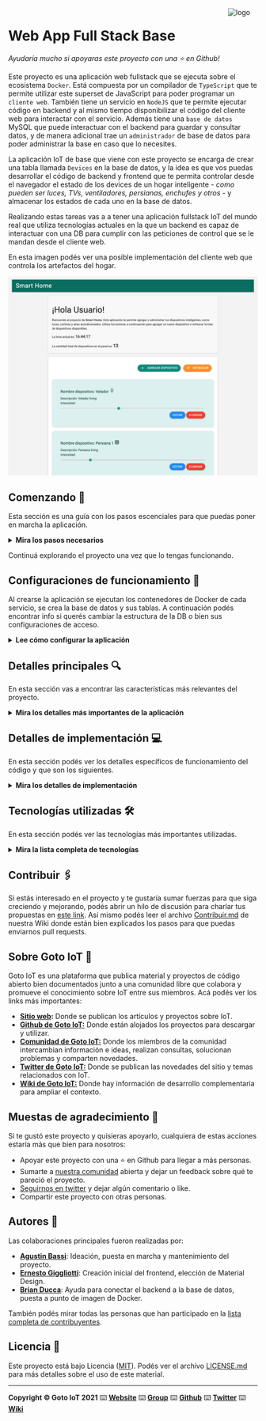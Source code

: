 <a href="https://www.gotoiot.com/">
    <img src="doc/gotoiot-logo.png" alt="logo" title="Goto IoT" align="right" width="60" height="60" />
</a>

Web App Full Stack Base
=======================

*Ayudaría mucho si apoyaras este proyecto con una ⭐ en Github!*

Este proyecto es una aplicación web fullstack que se ejecuta sobre el ecosistema `Docker`. Está compuesta por un compilador de `TypeScript` que te permite utilizar este superset de JavaScript para poder programar un `cliente web`. También tiene un servicio en `NodeJS` que te permite ejecutar código en backend y al mismo tiempo disponibilizar el código del cliente web para interactar con el servicio. Además tiene una `base de datos` MySQL que puede interactuar con el backend para guardar y consultar datos, y de manera adicional trae un `administrador` de base de datos para poder administrar la base en caso que lo necesites.

La aplicación IoT de base que viene con este proyecto se encarga de crear una tabla llamada `Devices` en la base de datos, y la idea es que vos puedas desarrollar el código de backend y frontend que te permita controlar desde el navegador el estado de los devices de un hogar inteligente - *como pueden ser luces, TVs, ventiladores, persianas, enchufes y otros* - y almacenar los estados de cada uno en la base de datos. 

Realizando estas tareas vas a a tener una aplicación fullstack IoT del mundo real que utiliza tecnologías actuales en la que un backend es capaz de interactuar con una DB para cumplir con las peticiones de control que se le mandan desde el cliente web.

En esta imagen podés ver una posible implementación del cliente web que controla los artefactos del hogar.

![architecture](doc/image.png)

## Comenzando 🚀

Esta sección es una guía con los pasos escenciales para que puedas poner en marcha la aplicación.

<details><summary><b>Mira los pasos necesarios</b></summary><br>

### Instalar las dependencias

Para correr este proyecto es necesario que instales `Docker` y `Docker Compose`. 

En [este artículo](https://www.gotoiot.com/pages/articles/docker_installation_linux/) publicado en nuestra web están los detalles para instalar Docker y Docker Compose en una máquina Linux. Si querés instalar ambas herramientas en una Raspberry Pi podés seguir [este artículo](https://www.gotoiot.com/pages/articles/rpi_docker_installation) de nuestra web que te muestra todos los pasos necesarios.

En caso que quieras instalar las herramientas en otra plataforma o tengas algún incoveniente, podes leer la documentación oficial de [Docker](https://docs.docker.com/get-docker/) y también la de [Docker Compose](https://docs.docker.com/compose/install/).

Continua con la descarga del código cuando tengas las dependencias instaladas y funcionando.

### Descargar el código

Para descargar el código, lo más conveniente es que realices un `fork` de este proyecto a tu cuenta personal haciendo click en [este link](https://github.com/gotoiot/app-fullstack-base/fork). Una vez que ya tengas el fork a tu cuenta, descargalo con este comando (acordate de poner tu usuario en el link):

```
git clone https://github.com/USER/app-fullstack-base.git
```

>En caso que no tengas una cuenta en Github podes clonar directamente este repo.

### Ejecutar la aplicación

Para ejecutar la aplicación tenes que correr el comando:

```
docker compose up -d
```
desde la raíz del proyecto. Este comando va a descargar las imágenes de Docker de node, de typescript, de la base datos y del admin de la DB, y luego ponerlas en funcionamiento. 

Para acceder al cliente web ingresa a a la URL [http://localhost:8000/](http://localhost:8000/) y para acceder al admin de la DB accedé a [localhost:8001/](http://localhost:8001/). 

Si pudiste acceder al cliente web y al administrador significa que la aplicación se encuentra corriendo bien. 

</details>


Continuá explorando el proyecto una vez que lo tengas funcionando.

## Configuraciones de funcionamiento 🔩

Al crearse la aplicación se ejecutan los contenedores de Docker de cada servicio, se crea la base de datos y sus tablas. A continuación podés encontrar info si querés cambiar la estructura de la DB o bien sus configuraciones de acceso.

<details><summary><b>Lee cómo configurar la aplicación</b></summary><br>

### Configuración de la DB

Como ya comprobaste, para acceder PHPMyAdmin tenés que ingresar en la URL [localhost:8001/](http://localhost:8001/). En el login del administrador, el usuario para acceder a la db es `root` y contraseña es la variable `MYSQL_ROOT_PASSWORD` del archivo `docker-compose.yml`.

Para el caso del servicio de NodeJS que se comunica con la DB fijate que en el archivo `src/backend/mysql-connector.js` están los datos de acceso para ingresar a la base.

Si quisieras cambiar la contraseña, puertos, hostname u otras configuraciones de la DB deberías primero modificar el servicio de la DB en el archivo `docker-compose.yml` y luego actualizar las configuraciones para acceder desde PHPMyAdmin y el servicio de NodeJS.

### Estructura de la DB

Al iniciar el servicio de la base de datos, si esta no está creada toma el archivo que se encuentra en `db/dumps/smart_home.sql` para crear la base de datos automáticamente.

En ese archivo está la configuración de la tabla `Devices` y otras configuraciones más. Si quisieras cambiar algunas configuraciones deberías modificar este archivo y crear nuevamente la base de datos para que se tomen en cuenta los cambios.

Tené en cuenta que la base de datos se crea con permisos de superusuario por lo que no podrías borrar el directorio con tu usuario de sistema, para eso debés hacerlo con permisos de administrador. En ese caso podés ejecutar el comando `sudo rm -r db/data` para borrar el directorio completo.

</details>


## Detalles principales 🔍

En esta sección vas a encontrar las características más relevantes del proyecto.

<details><summary><b>Mira los detalles más importantes de la aplicación</b></summary><br>
<br>

### Arquitectura de la aplicación

Como ya pudiste ver, la aplicación se ejecuta sobre el ecosistema Docker, y en esta imagen podés ver el diagrama de arquitectura.

![architecture](doc/architecture.png)

### El cliente web

El cliente web es una Single Page Application que se comunica con el servicio en NodeJS mediante JSON a través de requests HTTP. Puede consultar el estado de dispositivos en la base de datos (por medio del servicio en NodeJS) y también cambiar el estado de los mismos. Los estilos del código están basados en **Material Design**.

### El servicio web

El servicio en **NodeJS** posee distintos endpoints para comunicarse con el cliente web mediante requests HTTP enviando **JSON** en cada transacción. Procesando estos requests es capaz de comunicarse con la base de datos para consultar y controlar el estado de los dispositivos, y devolverle una respuesta al cliente web también en formato JSON. Así mismo el servicio es capaz de servir el código del cliente web.

### La base de datos

La base de datos se comunica con el servicio de NodeJS y permite almacenar el estado de los dispositivos en la tabla **Devices**. Ejecuta un motor **MySQL versión 5.7** y permite que la comunicación con sus clientes pueda realizarse usando usuario y contraseña en texto plano. En versiones posteriores es necesario brindar claves de acceso, por este motivo la versión 5.7 es bastante utilizada para fases de desarrollo.

### El administrador de la DB

Para esta aplicación se usa **PHPMyAdmin**, que es un administrador de base de datos web muy utilizado y que podés utilizar en caso que quieras realizar operaciones con la base, como crear tablas, modificar columnas, hacer consultas y otras cosas más.

### El compilador de TypeScript

**TypeScript** es un lenguaje de programación libre y de código abierto desarrollado y mantenido por Microsoft. Es un superconjunto de JavaScript, que esencialmente añade tipos estáticos y objetos basados en clases. Para esta aplicación se usa un compilador de TypeScript basado en una imagen de [Harmish](https://hub.docker.com/r/harmish) en Dockerhub, y está configurado para monitorear en tiempo real los cambios que se realizan sobre el directorio **src/frontend/ts** y automáticamente generar código compilado a JavaScript en el directorio  **src/frontend/js**. Los mensajes del compilador aparecen automáticamente en la terminal al ejecutar el comando **docker-compose up**.

### Ejecución de servicios

Los servicios de la aplicación se ejecutan sobre **contenedores de Docker**, así se pueden desplegar de igual manera en diferentes plataformas. Los detalles sobre cómo funcionan los servicios los podés ver directamente en el archivo **docker-compose.yml**.

### Organización del proyecto

En la siguiente ilustración podés ver cómo está organizado el proyecto para que tengas en claro qué cosas hay en cada lugar.

```sh
├── db                          # directorio de la DB
│   ├── data                    # estructura y datos de la DB
│   └── dumps                   # directorio de estructuras de la DB
│       └── smart_home.sql      # estructura con la base de datos "smart_home"
├── doc                         # documentacion general del proyecto
└── src                         # directorio codigo fuente
│   ├── backend                 # directorio para el backend de la aplicacion
│   │   ├── index.js            # codigo principal del backend
│   │   ├── mysql-connector.js  # codigo de conexion a la base de datos
│   │   ├── package.json        # configuracion de proyecto NodeJS
│   │   └── package-lock.json   # configuracion de proyecto NodeJS
│   └── frontend                # directorio para el frontend de la aplicacion
│       ├── js                  # codigo javascript que se compila automáticamente
│       ├── static              # donde alojan archivos de estilos, imagenes, fuentes, etc.
│       ├── ts                  # donde se encuentra el codigo TypeScript a desarrollar
│       └── index.html          # archivo principal del cliente HTML
├── docker-compose.yml          # archivo donde se aloja la configuracion completa
├── README.md                   # este archivo
├── CHANGELOG.md                # archivo para guardar los cambios del proyecto
├── LICENSE.md                  # licencia del proyecto
```

> No olvides ir poniendo tus cambios en el archivo `CHANGELOG.md` a medida que avanzas en el proyecto.

</details>

## Detalles de implementación 💻

En esta sección podés ver los detalles específicos de funcionamiento del código y que son los siguientes.

<details><summary><b>Mira los detalles de implementación</b></summary><br>

### Agregar un Dispositivo
Para agregar un nuevo dispositivo, sigue estos pasos:

1. **Presiona el botón "AGREGAR DISPOSITIVO"**: Esto abrirá un panel de registro.
2. **Completa los datos del dispositivo**: En el panel, ingresa la siguiente información:
   - **Nombre del Dispositivo**: Asigna un nombre que identifique al dispositivo.
   - **Descripción del Dispositivo**: Proporciona una breve descripción de su función o características.
   - **Tipo de Dispositivo**: Selecciona el tipo de dispositivo en el menú desplegable "Tipo de Dispositivo".
3. **Guardar o Cancelar**: Una vez completados los campos, puedes presionar el botón "Guardar" para registrar el dispositivo o "Cancelar" si deseas volver atrás sin realizar cambios.

### Editar o Eliminar un Dispositivo
Para modificar o eliminar un dispositivo existente:

- **Editar**: Presiona el botón "EDITAR" en la tarjeta del dispositivo correspondiente. Esto abrirá un diálogo similar al de la creación del dispositivo, donde podrás hacer las modificaciones necesarias. Guarda los cambios al finalizar.
  
- **Eliminar**: Si deseas eliminar un dispositivo, simplemente haz clic en el botón "ELIMINAR" en la tarjeta del dispositivo. Ten en cuenta que esta acción es irreversible y eliminará el dispositivo permanentemente.

### Frontend

#### Interfaz de Usuario y Comunicación con el Servidor

##### Descripción General
Esta aplicación cuenta con un frontend desarrollado en **TypeScript** y utiliza la librería **Materialize** para la creación de la interfaz visual. El diseño es el de una Single Page Application (SPA), lo que asegura una experiencia fluida para el usuario, evitando recargas de página completas al interactuar con el servidor.

##### Estructura de la Aplicación

###### Diseño de la Interfaz
La interfaz está creada usando **Materialize**, una librería que facilita el uso de componentes estilizados, como formularios, tarjetas y controles deslizantes, asegurando un diseño adaptable a diferentes tamaños de pantalla. El enfoque es hacer la aplicación funcional y accesible tanto en navegadores de escritorio como en dispositivos móviles, optimizando la experiencia en ambos.

#### Manejo de Eventos
Para gestionar los eventos, se utiliza una clase principal que sigue el patrón `EventListenerObject`. Aquí, toda la lógica de los eventos se centraliza para un manejo más eficiente. Los eventos son capturados mediante `addEventListener` y gestionados en el método `handleEvent`. Entre las acciones que se controlan a través de esta lógica están:
- Actualización de estados de los dispositivos.
- Registro de nuevos dispositivos.
- Modificación de dispositivos existentes.
- Eliminación de dispositivos.

#### Comunicación con el Backend
La aplicación se comunica con el servidor utilizando la API `fetch`. Esta configuración permite realizar solicitudes HTTP asincrónicas y manejar respuestas en formato **JSON**. A continuación se describen las solicitudes principales que se realizan:

- **GET**: Para obtener la lista de dispositivos y sus tipos.
- **POST**: Para crear un nuevo dispositivo.
- **PUT**: Para actualizar los datos de un dispositivo existente.
- **PATCH**: Para cambiar el estado de un dispositivo.
- **DELETE**: Para eliminar un dispositivo.

Ejemplo de una función de solicitud utilizando `fetch`:

```typescript
const BASE_URL = 'http://localhost:8000';

async function fetchJson<T>(url: string, options: RequestInit = {}): Promise<T> {
    const response = await fetch(url, options);
    if (!response.ok) {
        throw new Error(`HTTP error! status: ${response.status}`);
    }
    return response.json();
}

async function getDevices(): Promise<Device[]> {
    return fetchJson<Device[]>(`${BASE_URL}/devices`);
}
```

### Funcionalidades Principales

#### Visualización de Dispositivos
Los dispositivos disponibles se presentan en una cuadrícula de tarjetas. Cada tarjeta contiene la información clave de un dispositivo, como su nombre, descripción y estado actual.

#### Modificación de Dispositivos
Los dispositivos pueden ser modificados fácilmente haciendo clic en el botón "Editar" correspondiente. Al hacerlo, se despliega un panel donde se pueden ajustar los atributos del dispositivo.

#### Control de Estados
Para los dispositivos que permiten ajustar su estado, se incluye un control deslizante que permite cambiar su valor entre 0 y 1. Los cambios realizados en el estado se envían al servidor para su actualización.

#### Agregar y Eliminar Dispositivos
La aplicación permite añadir nuevos dispositivos desde un panel dedicado, además de brindar la opción de eliminar dispositivos existentes. Al eliminar un dispositivo, se solicita confirmación por parte del usuario para evitar eliminaciones accidentales.

## Backend

El backend está desarrollado utilizando **Node.js** y **Express** para gestionar las solicitudes HTTP. La base de datos utilizada es **MySQL**, y se conecta mediante un módulo personalizado (`mysql-connector`). Los datos se intercambian en formato **JSON** para facilitar la integración con el frontend.

### Estructura del Backend

- **Node.js y Express**: Se encarga de manejar las rutas y las solicitudes HTTP.
- **Base de datos MySQL**: Los datos de los dispositivos y sus tipos se almacenan en una base de datos MySQL.
- **Módulo personalizado**: El archivo `mysql-connector.js` gestiona las conexiones y consultas a la base de datos.
- **Manejo de errores**: El backend devuelve códigos de error HTTP estándar y mensajes de error informativos si ocurre algún problema en las solicitudes.

### Endpoints Disponibles

<details><summary><b>Ver los endpoints disponibles</b></summary><br>

#### 1. Obtener todos los dispositivos

```json
{
    "method": "GET",
    "endpoint": "/devices",
    "description": "Obtiene una lista de todos los dispositivos disponibles.",
    "request_headers": {
        "Content-Type": "application/json"
    },
    "request_body": "",
    "response_code": 200,
    "response_body": [
        {
            "id": 1,
            "name": "Lámpara de cocina",
            "description": "Luz principal de la cocina",
            "state": 0,
            "typeId": 2
        }
    ],
    "response_code_error": 500,
    "response_body_error": {
        "error": "Error en la base de datos"
    },
    "example": {
        "request": "GET /devices",
        "response": [
            {
                "id": 1,
                "name": "Lámpara de cocina",
                "description": "Luz principal de la cocina",
                "state": 0,
                "typeId": 2
            }
        ]
    }
}
```

#### 2. Obtener un dispositivo por ID

```json
{
    "method": "GET",
    "endpoint": "/device/:id",
    "description": "Obtiene un dispositivo específico basado en el ID proporcionado.",
    "request_headers": {
        "Content-Type": "application/json"
    },
    "request_body": "",
    "response_code": 200,
    "response_body": {
        "id": 1,
        "name": "Lámpara de cocina",
        "description": "Luz principal de la cocina"
    },
    "response_code_error": 400,
    "response_body_error": {
        "error": "Número de ID no válido"
    },
    "response_code_error": 500,
    "response_body_error": {
        "error": "Error en la base de datos"
    },
    "example": {
        "request": "GET /device/1",
        "response": {
            "id": 1,
            "name": "Lámpara de cocina",
            "description": "Luz principal de la cocina"
        }
    }
}

```
#### 3. Agregar un nuevo dispositivo

```json
{
    "method": "POST",
    "endpoint": "/device",
    "description": "Crea un nuevo dispositivo con los datos proporcionados.",
    "request_headers": {
        "Content-Type": "application/json"
    },
    "request_body": {
        "name": "Nuevo dispositivo",
        "description": "Descripción del dispositivo",
        "typeId": 1
    },
    "response_code": 201,
    "response_body": {
        "id": 2,
        "name": "Nuevo dispositivo",
        "description": "Descripción del dispositivo",
        "state": 0,
        "typeId": 1
    },
    "response_code_error": 400,
    "response_body_error": {
        "error": "Parámetros inválidos"
    },
    "response_code_error": 500,
    "response_body_error": {
        "error": "Error en la base de datos"
    },
    "example": {
        "request": "POST /device",
        "response": {
            "id": 2,
            "name": "Nuevo dispositivo",
            "description": "Descripción del dispositivo",
            "state": 0,
            "typeId": 1
        }
    }
}
```

#### 4. Actualizar un dispositivo existente

```json
{
    "method": "PUT",
    "endpoint": "/device/:id",
    "description": "Actualiza los detalles de un dispositivo existente.",
    "request_headers": {
        "Content-Type": "application/json"
    },
    "request_body": {
        "name": "Nombre actualizado",
        "description": "Descripción actualizada",
        "typeId": 2
    },
    "response_code": 200,
    "response_body": {
        "id": 1,
        "name": "Nombre actualizado",
        "description": "Descripción actualizada",
        "state": 0,
        "typeId": 2
    },
    "response_code_error": 400,
    "response_body_error": {
        "error": "Parámetros inválidos"
    },
    "response_code_error": 500,
    "response_body_error": {
        "error": "Error en la base de datos"
    },
    "example": {
        "request": "PUT /device/1",
        "response": {
            "id": 1,
            "name": "Nombre actualizado",
            "description": "Descripción actualizada",
            "state": 0,
            "typeId": 2
        }
    }
}
```
#### 5. Actualizar el estado de un dispositivo

```json
{
    "method": "PATCH",
    "endpoint": "/device/:id/state",
    "description": "Actualiza el estado de un dispositivo específico.",
    "request_headers": {
        "Content-Type": "application/json"
    },
    "request_body": {
        "state": 1
    },
    "response_code": 200,
    "response_body": {
        "message": "Estado actualizado exitosamente"
    },
    "response_code_error": 400,
    "response_body_error": {
        "error": "Parámetros inválidos"
    },
    "response_code_error": 500,
    "response_body_error": {
        "error": "Error en la base de datos"
    },
    "example": {
        "request": "PATCH /device/1/state",
        "response": {
            "message": "Estado actualizado exitosamente"
        }
    }
}

```
#### 6. Eliminar un dispositivo

```json
{
    "method": "DELETE",
    "endpoint": "/device/:id",
    "description": "Elimina un dispositivo existente basado en su ID.",
    "request_headers": {
        "Content-Type": "application/json"
    },
    "request_body": "",
    "response_code": 200,
    "response_body": {
        "message": "Dispositivo eliminado"
    },
    "response_code_error": 400,
    "response_body_error": {
        "error": "ID de dispositivo no válido"
    },
    "response_code_error": 500,
    "response_body_error": {
        "error": "Error en la base de datos"
    },
    "example": {
        "request": "DELETE /device/1",
        "response": {
            "message": "Dispositivo eliminado"
        }
    }
}

```
#### 7. Obtener tipos de dispositivos

```json
{
    "method": "GET",
    "endpoint": "/deviceTypes",
    "description": "Obtiene la lista de todos los tipos de dispositivos disponibles.",
    "request_headers": {
        "Content-Type": "application/json"
    },
    "request_body": "",
    "response_code": 200,
    "response_body": [
        {
            "id": 1,
            "name": "Tipo A",
            "material_icon_name": "lightbulb"
        }
    ],
    "response_code_error": 500,
    "response_body_error": {
        "error": "Error en la base de datos"
    },
    "example": {
        "request": "GET /deviceTypes",
        "response": [
            {
                "id": 1,
                "name": "Tipo A",
                "material_icon_name": "lightbulb"
            }
        ]
    }
}

```

#### 8. Obtener dispositivos por tipo

```
{
    "method": "GET",
    "endpoint": "/devices/type/:typeId",
    "description": "Obtiene todos los dispositivos de un tipo específico.",
    "request_headers": {
        "Content-Type": "application/json"
    },
    "request_body": "",
    "response_code": 200,
    "response_body": [
        {
            "id": 1,
            "name": "Dispositivo 1",
            "description": "Descripción del dispositivo",
            "state": 0,
            "typeId": 1
        }
    ],
    "response_code_error": 500,
    "response_body_error": {
        "error": "Error en la base de datos"
    },
    "example": {
        "request": "GET /devices/type/1",
        "response": [
            {
                "id": 1,
                "name": "Dispositivo 1",
                "description": "Descripción del dispositivo",
                "state": 0,
                "typeId": 1
            }
        ]
    }
}

```

#### 9. Obtener el número total de dispositivos

```json
{
    "method": "GET",
    "endpoint": "/devices/count",
    "description": "Obtiene el número total de dispositivos.",
    "request_headers": {
        "Content-Type": "application/json"
    },
    "request_body": "",
    "response_code": 200,
    "response_body": {
        "count": 10
    },
    "response_code_error": 500,
    "response_body_error": {
        "error": "Error en la base de datos"
    },
    "example": {
        "request": "GET /devices/count",
        "response": {
            "count": 10
        }
    }
}

```

</details>

</details>


## Tecnologías utilizadas 🛠️

En esta sección podés ver las tecnologías más importantes utilizadas.

<details><summary><b>Mira la lista completa de tecnologías</b></summary><br>

* [Docker](https://www.docker.com/) - Ecosistema que permite la ejecución de contenedores de software.
* [Docker Compose](https://docs.docker.com/compose/) - Herramienta que permite administrar múltiples contenedores de Docker.
* [Node JS](https://nodejs.org/es/) - Motor de ejecución de código JavaScript en backend.
* [MySQL](https://www.mysql.com/) - Base de datos para consultar y almacenar datos.
* [PHPMyAdmin](https://www.phpmyadmin.net/) - Administrador web de base de datos.
* [Material Design](https://material.io/design) - Bibliotecas de estilo responsive para aplicaciones web.
* [TypeScript](https://www.typescriptlang.org/) - Superset de JavaScript tipado y con clases.

</details>

## Contribuir 🖇️

Si estás interesado en el proyecto y te gustaría sumar fuerzas para que siga creciendo y mejorando, podés abrir un hilo de discusión para charlar tus propuestas en [este link](https://github.com/gotoiot/app-fullstack-base/issues/new). Así mismo podés leer el archivo [Contribuir.md](https://github.com/gotoiot/gotoiot-doc/wiki/Contribuir) de nuestra Wiki donde están bien explicados los pasos para que puedas enviarnos pull requests.

## Sobre Goto IoT 📖

Goto IoT es una plataforma que publica material y proyectos de código abierto bien documentados junto a una comunidad libre que colabora y promueve el conocimiento sobre IoT entre sus miembros. Acá podés ver los links más importantes:

* **[Sitio web](https://www.gotoiot.com/):** Donde se publican los artículos y proyectos sobre IoT. 
* **[Github de Goto IoT:](https://github.com/gotoiot)** Donde están alojados los proyectos para descargar y utilizar. 
* **[Comunidad de Goto IoT:](https://groups.google.com/g/gotoiot)** Donde los miembros de la comunidad intercambian información e ideas, realizan consultas, solucionan problemas y comparten novedades.
* **[Twitter de Goto IoT:](https://twitter.com/gotoiot)** Donde se publican las novedades del sitio y temas relacionados con IoT.
* **[Wiki de Goto IoT:](https://github.com/gotoiot/doc/wiki)** Donde hay información de desarrollo complementaria para ampliar el contexto.

## Muestas de agradecimiento 🎁

Si te gustó este proyecto y quisieras apoyarlo, cualquiera de estas acciones estaría más que bien para nosotros:

* Apoyar este proyecto con una ⭐ en Github para llegar a más personas.
* Sumarte a [nuestra comunidad](https://groups.google.com/g/gotoiot) abierta y dejar un feedback sobre qué te pareció el proyecto.
* [Seguirnos en twitter](https://github.com/gotoiot/doc/wiki) y dejar algún comentario o like.
* Compartir este proyecto con otras personas.

## Autores 👥

Las colaboraciones principales fueron realizadas por:

* **[Agustin Bassi](https://github.com/agustinBassi)**: Ideación, puesta en marcha y mantenimiento del proyecto.
* **[Ernesto Giggliotti](https://github.com/ernesto-g)**: Creación inicial del frontend, elección de Material Design.
* **[Brian Ducca](https://github.com/brianducca)**: Ayuda para conectar el backend a la base de datos, puesta a punto de imagen de Docker.

También podés mirar todas las personas que han participado en la [lista completa de contribuyentes](https://github.com/###/contributors).

## Licencia 📄

Este proyecto está bajo Licencia ([MIT](https://choosealicense.com/licenses/mit/)). Podés ver el archivo [LICENSE.md](LICENSE.md) para más detalles sobre el uso de este material.

---

**Copyright © Goto IoT 2021** ⌨️ [**Website**](https://www.gotoiot.com) ⌨️ [**Group**](https://groups.google.com/g/gotoiot) ⌨️ [**Github**](https://www.github.com/gotoiot) ⌨️ [**Twitter**](https://www.twitter.com/gotoiot) ⌨️ [**Wiki**](https://github.com/gotoiot/doc/wiki)
